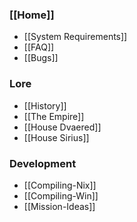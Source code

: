 ### [[Home]]
* [[System Requirements]]
* [[FAQ]]
* [[Bugs]]
### Lore
* [[History]]
* [[The Empire]]
* [[House Dvaered]]
* [[House Sirius]]
### Development
* [[Compiling-Nix]]
* [[Compiling-Win]]
* [[Mission-Ideas]]